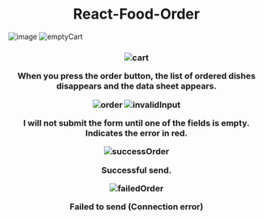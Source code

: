 <h1 align="center">React-Food-Order</h1>

![image](https://user-images.githubusercontent.com/82768146/197504028-03c91e38-4492-4612-b036-ee331837bcdd.JPG)
![emptyCart](https://user-images.githubusercontent.com/82768146/197504054-7f444799-c976-4114-8c63-3cb19ae80179.JPG)

<h3 align="center"yItems can be added and deleted in the cart.</h3>

![cart](https://user-images.githubusercontent.com/82768146/197504060-c87570c9-9801-43a0-87ef-72100ca9f109.JPG)

When you press the order button, the list of ordered dishes disappears and the data sheet appears.

![order](https://user-images.githubusercontent.com/82768146/197504065-5fffde00-5a99-418b-b79a-46b5b3916a6c.JPG)
![invalidInput](https://user-images.githubusercontent.com/82768146/197504075-e6f61626-cc82-4823-aaa9-65b7414d0817.JPG)

I will not submit the form until one of the fields is empty. Indicates the error in red.

![successOrder](https://user-images.githubusercontent.com/82768146/197504087-1a0ec6d0-a401-45fb-9d6d-70667328211d.JPG)

Successful send.

![failedOrder](https://user-images.githubusercontent.com/82768146/197504093-9b40846b-0259-48ed-a462-c8c9d529d341.JPG)

Failed to send (Connection error)
